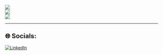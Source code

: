 <!-- ### Hi there 👋 -->

<!--
**PawelPalasinski/PawelPalasinski** is a ✨ _special_ ✨ repository because its `README.md` (this file) appears on your GitHub profile.

Here are some ideas to get you started:

- 🔭 I’m currently working on ...
- 🌱 I’m currently learning ...
- 👯 I’m looking to collaborate on ...
- 🤔 I’m looking for help with ...
- 💬 Ask me about ...
- 📫 How to reach me: ...
- 😄 Pronouns: ...
- ⚡ Fun fact: ...
-->

<!--
# 📊 GitHub Stats:
-->
![](https://github-readme-stats.vercel.app/api?username=PawelPalasinski&theme=dark&hide_border=false&include_all_commits=false&count_private=false)<br/>
![](https://github-readme-streak-stats.herokuapp.com/?user=PawelPalasinski&theme=dark&hide_border=false)<br/>
![](https://github-readme-stats.vercel.app/api/top-langs/?username=PawelPalasinski&theme=dark&hide_border=false&include_all_commits=false&count_private=false&layout=compact)

---

## 🌐 Socials:
[![LinkedIn](https://img.shields.io/badge/LinkedIn-%230077B5.svg?logo=linkedin&logoColor=white)](https://www.linkedin.com/in/pawełpałasiński/) 
